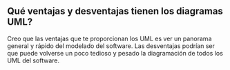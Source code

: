 ## Qué ventajas y desventajas tienen los diagramas UML?
Creo que las ventajas que te proporcionan los UML es ver un panorama general y rápido del modelado del software. Las desventajas podrían ser que puede volverse un poco tedioso y pesado la diagramación de todos los UML del software.
